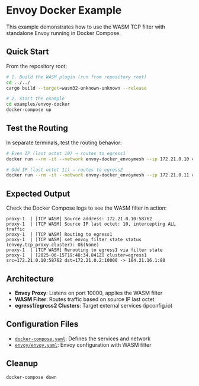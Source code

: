 # Envoy Docker Example

This example demonstrates how to use the WASM TCP filter with standalone Envoy running in Docker Compose.

## Quick Start

From the repository root:

```bash
# 1. Build the WASM plugin (run from repository root)
cd ../../
cargo build --target=wasm32-unknown-unknown --release

# 2. Start the example
cd examples/envoy-docker
docker-compose up
```

## Test the Routing

In separate terminals, test the routing behavior:

```bash
# Even IP (last octet 10) → routes to egress1
docker run --rm -it --network envoy-docker_envoymesh --ip 172.21.0.10 curlimages/curl curl http://proxy:10000 -H "Host: www.ipconfig.io"

# Odd IP (last octet 11) → routes to egress2
docker run --rm -it --network envoy-docker_envoymesh --ip 172.21.0.11 curlimages/curl curl http://proxy:10000 -H "Host: www.ipconfig.io"
```

## Expected Output

Check the Docker Compose logs to see the WASM filter in action:

```
proxy-1  | [TCP WASM] Source address: 172.21.0.10:58762
proxy-1  | [TCP WASM] Source IP last octet: 10, intercepting ALL traffic
proxy-1  | [TCP WASM] Routing to egress1
proxy-1  | [TCP WASM] set_envoy_filter_state status (envoy.tcp_proxy.cluster): Ok(None)
proxy-1  | [TCP WASM] Rerouting to egress1 via filter state
proxy-1  | [2025-06-15T19:48:34.841Z] cluster=egress1 src=172.21.0.10:58762 dst=172.21.0.2:10000 -> 104.21.16.1:80
```

## Architecture

- **Envoy Proxy**: Listens on port 10000, applies the WASM filter
- **WASM Filter**: Routes traffic based on source IP last octet
- **egress1/egress2 Clusters**: Target external services (ipconfig.io)

## Configuration Files

- [`docker-compose.yaml`](docker-compose.yaml): Defines the services and network
- [`envoy/envoy.yaml`](envoy/envoy.yaml): Envoy configuration with WASM filter

## Cleanup

```bash
docker-compose down
```
